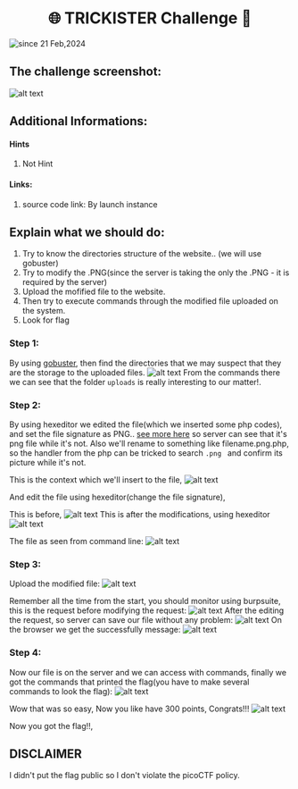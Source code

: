 <h1 align="center">🌐 TRICKISTER Challenge 🚩</h1>
<img src="https://komarev.com/ghpvc/?username=CTF-isaka&label=Bookmarklet&color=0e75b6&style=flat" align="center" alt="since 21 Feb,2024" />

## The challenge screenshot:
![alt text](image.png)


## Additional Informations:
#### Hints
1. Not Hint

#### Links:
1. source code link: By launch instance

## Explain what we should do:
1. Try to know the directories structure of the website.. (we will use gobuster)
2. Try to modify the .PNG(since the server is taking the only the .PNG - it is required by the server)
3. Upload the mofified file to the website.
4. Then try to execute commands through the modified file uploaded on the system.
5. Look for flag

### Step 1:
By using [gobuster](https://github.com/OJ/gobuster), then find the directories that we may suspect that they are the storage to the uploaded files.
![alt text](<Screenshot from 2024-05-17 21-29-00.png>)
From the commands there we can see that the folder `uploads` is really interesting to our matter!.


### Step 2:
By using hexeditor we edited the file(which we inserted some php codes), and set the file signature as PNG.. [see more here](https://en.wikipedia.org/wiki/List_of_file_signatures) so server can see that it's png file while it's not. Also we'll rename to something like filename.png.php, so the handler from the php can be tricked to search `.png ` and confirm its picture while it's not.

This is the context which we'll insert to the file,
![alt text](image-1.png)

And edit the file using hexeditor(change the file signature),

This is before, 
![alt text](<Screenshot from 2024-05-17 21-55-11.png>)
This is after the modifications, using hexeditor
![alt text](<Screenshot from 2024-05-17 21-56-09.png>)

The file as seen from command line:
![alt text](<Screenshot from 2024-05-17 21-56-45.png>) 

### Step 3:
Upload the modified file:
![alt text](<Screenshot from 2024-05-17 21-57-10.png>) 

Remember all the time from the start, you should monitor using burpsuite, this is the request before modifying the request:
![alt text](<Screenshot from 2024-05-17 21-57-27.png>)
After the editing the request, so server can save our file without any problem:
![alt text](<Screenshot from 2024-05-17 22-09-01.png>) 
On the browser we get the successfully message:
![alt text](<Screenshot from 2024-05-17 21-57-43.png>) 



### Step 4:
Now our file is on the server and we can access with commands, finally we got the commands that printed the flag(you have to make several commands to look the flag):
![alt text](image-2.png)


Wow that was so easy, Now you like have 300 points, Congrats!!!
![alt text](<Screenshot from 2024-05-17 22-17-06.png>)


Now you got the flag!!,

## DISCLAIMER
I didn't put the flag public so I don't violate the picoCTF policy.





